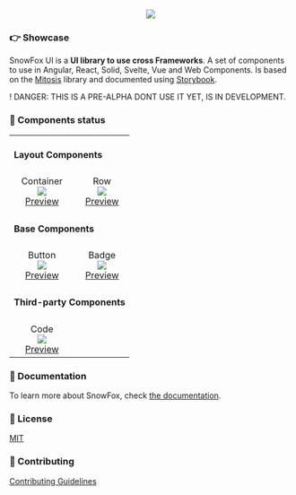 <h1 align="center">
  <a href="#">
    <img
      src="https://i.ibb.co/cw0tDjZ/Product-Hunt-IMG-1.png"
      className="mx-auto"
    />
  </a>
</h1>

### 👉 Showcase

SnowFox UI is a **UI library to use cross Frameworks**. A set of components to use in Angular, React, Solid, Svelte, Vue and Web Components. Is based on the [Mitosis](https://github.com/BuilderIO/mitosis) library and documented using [Storybook](https://storybook.js.org/).

! DANGER: THIS IS A PRE-ALPHA DONT USE IT YET, IS IN DEVELOPMENT.

### 🔨 Components status

<table align="center">
  <tr>
    <td align="left" colspan="4">
     <h4>Layout Components</h4>
    </td>
  </tr>
  <tr>
    <td align="center">
      Container <br/>
      <img src="https://us-central1-progress-markdown.cloudfunctions.net/progress/100"/><br/>
      <a href="https://ui.snowfox.art/?path=/docs/layout-container--default-story">Preview</a>
    </td>
    <td align="center">
      Row <br/>
      <img src="https://us-central1-progress-markdown.cloudfunctions.net/progress/100"/><br/>
      <a href="https://ui.snowfox.art/?path=/docs/layout-row--default-story">Preview</a>
    </td>
  </tr>
  <tr>
    <td  align="left" colspan="4">
     <h4>Base Components</h4>
    </td>
  </tr>
  <tr>
    <td align="center">
      Button <br/>
      <img src="https://us-central1-progress-markdown.cloudfunctions.net/progress/100"/><br/>
      <a href="https://ui.snowfox.art/?path=/docs/components-button--default-story">Preview</a>
    </td>
    <td align="center">
      Badge <br/>
      <img src="https://us-central1-progress-markdown.cloudfunctions.net/progress/0"/><br/>
      <a href="https://ui.snowfox.art/?path=/docs/components-badge--default-story">Preview</a>
    </td>
  </tr>
  <tr>
    <td align="left" colspan="4">
     <h4>Third-party Components</h4>
    </td>
  </tr>
  <tr>
    <td align="center">
      Code <br/>
      <img src="https://us-central1-progress-markdown.cloudfunctions.net/progress/50"/><br/>
      <a href="https://ui.snowfox.art/?path=/docs/components-code--default-story">Preview</a>
    </td>
  </tr>
</table>

### 📗 Documentation

To learn more about SnowFox, check [the documentation](http://ui.snowfox.art/).

### 📃 License

[MIT](http://opensource.org/licenses/MIT)

### 🚀 Contributing

[Contributing Guidelines](https://github.com/alex-streza/snowfox-ui/blob/main/CONTRIBUTING.md)
